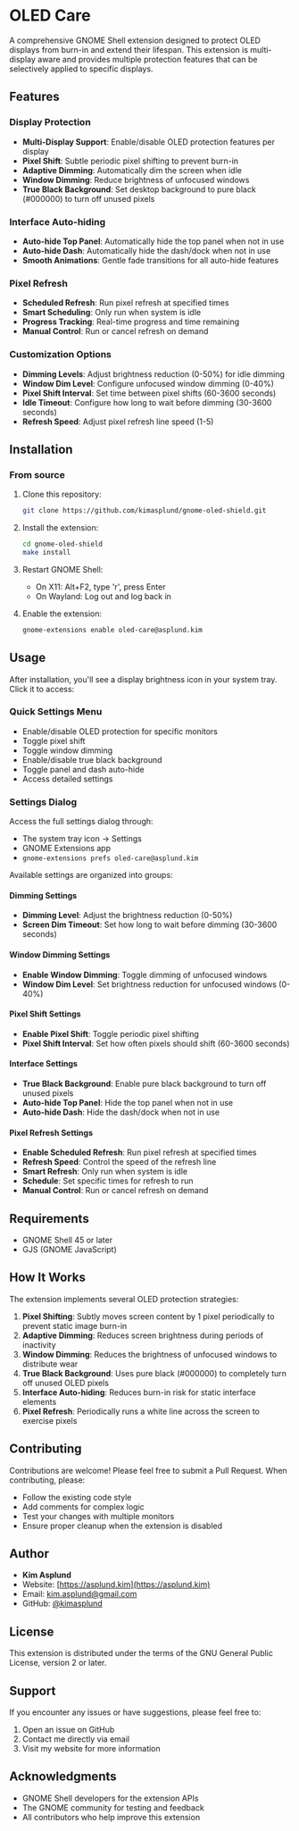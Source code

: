 # OLED Care

A comprehensive GNOME Shell extension designed to protect OLED displays from burn-in and extend their lifespan. This extension is multi-display aware and provides multiple protection features that can be selectively applied to specific displays.

## Features

### Display Protection
- **Multi-Display Support**: Enable/disable OLED protection features per display
- **Pixel Shift**: Subtle periodic pixel shifting to prevent burn-in
- **Adaptive Dimming**: Automatically dim the screen when idle
- **Window Dimming**: Reduce brightness of unfocused windows
- **True Black Background**: Set desktop background to pure black (#000000) to turn off unused pixels

### Interface Auto-hiding
- **Auto-hide Top Panel**: Automatically hide the top panel when not in use
- **Auto-hide Dash**: Automatically hide the dash/dock when not in use
- **Smooth Animations**: Gentle fade transitions for all auto-hide features

### Pixel Refresh
- **Scheduled Refresh**: Run pixel refresh at specified times
- **Smart Scheduling**: Only run when system is idle
- **Progress Tracking**: Real-time progress and time remaining
- **Manual Control**: Run or cancel refresh on demand

### Customization Options
- **Dimming Levels**: Adjust brightness reduction (0-50%) for idle dimming
- **Window Dim Level**: Configure unfocused window dimming (0-40%)
- **Pixel Shift Interval**: Set time between pixel shifts (60-3600 seconds)
- **Idle Timeout**: Configure how long to wait before dimming (30-3600 seconds)
- **Refresh Speed**: Adjust pixel refresh line speed (1-5)

## Installation

### From source

1. Clone this repository:
   ```bash
   git clone https://github.com/kimasplund/gnome-oled-shield.git
   ```

2. Install the extension:
   ```bash
   cd gnome-oled-shield
   make install
   ```

3. Restart GNOME Shell:
   - On X11: Alt+F2, type 'r', press Enter
   - On Wayland: Log out and log back in

4. Enable the extension:
   ```bash
   gnome-extensions enable oled-care@asplund.kim
   ```

## Usage

After installation, you'll see a display brightness icon in your system tray. Click it to access:

### Quick Settings Menu
- Enable/disable OLED protection for specific monitors
- Toggle pixel shift
- Toggle window dimming
- Enable/disable true black background
- Toggle panel and dash auto-hide
- Access detailed settings

### Settings Dialog
Access the full settings dialog through:
- The system tray icon → Settings
- GNOME Extensions app
- `gnome-extensions prefs oled-care@asplund.kim`

Available settings are organized into groups:

#### Dimming Settings
- **Dimming Level**: Adjust the brightness reduction (0-50%)
- **Screen Dim Timeout**: Set how long to wait before dimming (30-3600 seconds)

#### Window Dimming Settings
- **Enable Window Dimming**: Toggle dimming of unfocused windows
- **Window Dim Level**: Set brightness reduction for unfocused windows (0-40%)

#### Pixel Shift Settings
- **Enable Pixel Shift**: Toggle periodic pixel shifting
- **Pixel Shift Interval**: Set how often pixels should shift (60-3600 seconds)

#### Interface Settings
- **True Black Background**: Enable pure black background to turn off unused pixels
- **Auto-hide Top Panel**: Hide the top panel when not in use
- **Auto-hide Dash**: Hide the dash/dock when not in use

#### Pixel Refresh Settings
- **Enable Scheduled Refresh**: Run pixel refresh at specified times
- **Refresh Speed**: Control the speed of the refresh line
- **Smart Refresh**: Only run when system is idle
- **Schedule**: Set specific times for refresh to run
- **Manual Control**: Run or cancel refresh on demand

## Requirements

- GNOME Shell 45 or later
- GJS (GNOME JavaScript)

## How It Works

The extension implements several OLED protection strategies:

1. **Pixel Shifting**: Subtly moves screen content by 1 pixel periodically to prevent static image burn-in
2. **Adaptive Dimming**: Reduces screen brightness during periods of inactivity
3. **Window Dimming**: Reduces the brightness of unfocused windows to distribute wear
4. **True Black Background**: Uses pure black (#000000) to completely turn off unused OLED pixels
5. **Interface Auto-hiding**: Reduces burn-in risk for static interface elements
6. **Pixel Refresh**: Periodically runs a white line across the screen to exercise pixels

## Contributing

Contributions are welcome! Please feel free to submit a Pull Request. When contributing, please:

- Follow the existing code style
- Add comments for complex logic
- Test your changes with multiple monitors
- Ensure proper cleanup when the extension is disabled

## Author

- **Kim Asplund**
- Website: [https://asplund.kim](https://asplund.kim)
- Email: kim.asplund@gmail.com
- GitHub: [@kimasplund](https://github.com/kimasplund)

## License

This extension is distributed under the terms of the GNU General Public License, version 2 or later.

## Support

If you encounter any issues or have suggestions, please feel free to:
1. Open an issue on GitHub
2. Contact me directly via email
3. Visit my website for more information

## Acknowledgments

- GNOME Shell developers for the extension APIs
- The GNOME community for testing and feedback
- All contributors who help improve this extension
  